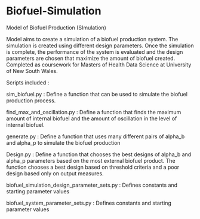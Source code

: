 # Biofuel-Simulation
Model of Biofuel Production (SImulation)


Model aims to create a simulation of a biofuel production system. The simulation is created using different design parameters. Once the simulation is complete, the performance of the system is evaluated and the design parameters are chosen that maximize the amount of biofuel created. Completed as coursework for Masters of Health Data Science at University of New South Wales.

Scripts included :

sim_biofuel.py : Define a function that can be used to simulate the biofuel production process.

find_max_and_oscillation.py : Define a function that finds the maximum amount of internal biofuel and the amount of oscillation in the level of internal biofuel.

generate.py : Define a function that uses many different pairs of alpha_b and alpha_p to simulate the biofuel production

Design.py : Define a function that chooses the best designs of alpha_b and alpha_p parameters based on the most external biofuel product. The function chooses a best design based on threshold criteria and a poor design based only on output measures.

biofuel_simulation_design_parameter_sets.py : Defines constants and starting parameter values

biofuel_system_parameter_sets.py :  Defines constants and starting parameter values

